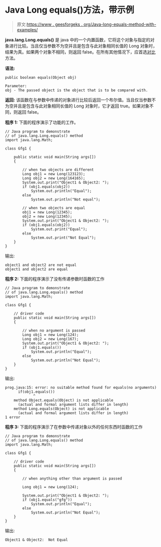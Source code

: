# Java Long equals()方法，带示例

> 原文:[https://www . geesforgeks . org/Java-long-equals-method-with-examples/](https://www.geeksforgeeks.org/java-long-equals-method-with-examples/)

**java.lang.Long.equals()** 是 java 中的一个内置函数，它将这个对象与指定的对象进行比较。当且仅当参数不为空并且是包含与此对象相同长值的 Long 对象时，结果为真。如果两个对象不相同，则返回 false。在所有其他情况下，应首选[对比](https://www.geeksforgeeks.org/java-long-compareto-with-examples/)方法。

**语法:**

```
public boolean equals(Object obj) 

Parameter: 
obj - The passed object is the object that is to be compared with. 

```

**返回:**
该函数在与参数中传递的对象进行比较后返回一个布尔值。当且仅当参数不为空并且是包含与此对象相同长值的 Long 对象时，它才返回 true。如果对象不同，则返回 false。

**程序 1:** 下面的程序演示了功能的工作。

```
// Java program to demonstrate
// of java.lang.Long.equals() method
import java.lang.Math;

class Gfg1 {

    public static void main(String args[])
    {

        // when two objects are different
        Long obj1 = new Long(123123);
        Long obj2 = new Long(164165);
        System.out.print("Object1 & Object2: ");
        if (obj1.equals(obj2))
            System.out.println("Equal");
        else
            System.out.println("Not equal");

        // when two objects are equal
        obj1 = new Long(12345);
        obj2 = new Long(12345);
        System.out.print("Object1 & Object2: ");
        if (obj1.equals(obj2))
            System.out.print("Equal");
        else
            System.out.print("Not Equal");
    }
}
```

输出:

```
object1 and object2 are not equal
object1 and object2 are equal

```

**程序 2:** 下面的程序演示了没有传递参数时函数的工作

```
// Java program to demonstrate
// of java.lang.Long.equals() method
import java.lang.Math;

class Gfg1 {

    // driver code
    public static void main(String args[])
    {

        // when no argument is passed
        Long obj1 = new Long(124);
        Long obj2 = new Long(167);
        System.out.print("Object1 & Object2: ");
        if (obj1.equals())
            System.out.println("Equal");
        else
            System.out.println("Not Equal");
    }
}
```

输出:

```
prog.java:15: error: no suitable method found for equals(no arguments)
      if(obj1.equals())
             ^
    method Object.equals(Object) is not applicable
      (actual and formal argument lists differ in length)
    method Long.equals(Object) is not applicable
      (actual and formal argument lists differ in length)
1 error

```

**程序 3:** 下面的程序演示了在参数中传递对象以外的任何东西时函数的工作

```
// Java program to demonstrate
// of java.lang.Long.equals() method
import java.lang.Math;

class Gfg1 {

    // driver code
    public static void main(String args[])
    {

        // when anything other than argument is passed

        Long obj1 = new Long(124);

        System.out.print("Object1 & Object2: ");
        if (obj1.equals("gfg"))
            System.out.println("Equal");
        else
            System.out.println("Not Equal");
    }
}
```

输出:

```
Object1 & Object2:  Not Equal

```